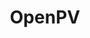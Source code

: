 ---
title: OpenPV
crosslinks:
- electronic_cigarette
- PVcommission
- ecigclassifieds
- shitty_ecr
- cursedmods
- BoxModders
- DIY_vapes
- Squonk_Life
- Vaping
- cloudmaker
- Canadian_EClassifieds
---